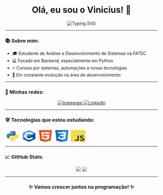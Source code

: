 <h1 align="center">Olá, eu sou o Vinicius! 👋</h1>

<p align="center">
  <img src="https://readme-typing-svg.demolab.com/?lines=Desenvolvedor+Backend+em+formação;Amante+de+Python+🐍;Entusiasta+de+Tecnologia+🚀;Sempre+aprendendo+novas+skills!" alt="Typing SVG" />
</p>

---

### 📚 Sobre mim:

- 🎓 Estudante de Análise e Desenvolvimento de Sistemas na FATEC
- 💻 Focado em Backend, especialmente em Python
- ⚡ Curioso por sistemas, automações e novas tecnologias
- 🧠 Em constante evolução na área de desenvolvimento

---

### 🚀 Minhas redes:

<p align="center">
  <a href="https://www.instagram.com/seu_instagram_aqui" target="_blank">
    <img src="https://img.shields.io/badge/Instagram-%23E4405F?style=for-the-badge&logo=instagram&logoColor=white" alt="Instagram">
  </a>
  <a href="https://www.linkedin.com/in/seu_linkedin_aqui/" target="_blank">
    <img src="https://img.shields.io/badge/LinkedIn-%230077B5?style=for-the-badge&logo=linkedin&logoColor=white" alt="LinkedIn">
  </a>
</p>

---

### 🛠️ Tecnologias que estou estudando:

<div style="display: inline_block">
  <img align="center" alt="Python" height="40" width="50" src="https://raw.githubusercontent.com/devicons/devicon/master/icons/python/python-original.svg">
  <img align="center" alt="C" height="40" width="50" src="https://raw.githubusercontent.com/devicons/devicon/master/icons/c/c-original.svg">
  <img align="center" alt="HTML" height="40" width="50" src="https://raw.githubusercontent.com/devicons/devicon/master/icons/html5/html5-original.svg">
  <img align="center" alt="CSS" height="40" width="50" src="https://raw.githubusercontent.com/devicons/devicon/master/icons/css3/css3-original.svg">
  <img align="center" alt="JavaScript" height="40" width="50" src="https://raw.githubusercontent.com/devicons/devicon/master/icons/javascript/javascript-original.svg">
</div>

---

### 📈 GitHub Stats:

<p align="center">
  <img height="180em" src="https://github-readme-stats.vercel.app/api?username=seu_usuario_github&show_icons=true&theme=dracula&include_all_commits=true&count_private=true"/>
  <img height="180em" src="https://github-readme-stats.vercel.app/api/top-langs/?username=seu_usuario_github&layout=compact&langs_count=7&theme=dracula"/>
</p>

---

<h3 align="center">✨ Vamos crescer juntos na programação! ✨</h3>
